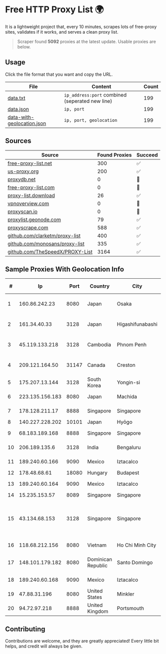 
# Free HTTP Proxy List 🌍

It is a lightweight project that, every 10 minutes, scrapes lots of free-proxy sites, validates if it works, and serves a clean proxy list.


> Scraper found **5092** proxies at the latest update. Usable proxies are below.

## Usage

Click the file format that you want and copy the URL.


|File|Content|Count|
|----|-------|-----|
|[data.txt](https://raw.githubusercontent.com/themiralay/Proxy-List-World/master/data.txt)|`ip_address:port` combined (seperated new line)|199|
|[data.json](https://raw.githubusercontent.com/themiralay/Proxy-List-World/master/data.json)|`ip, port`|199|
|[data-with-geolocation.json](https://raw.githubusercontent.com/themiralay/Proxy-List-World/master/data-with-geolocation.json)|`ip, port, geolocation`|199|

## Sources

|Source|Found Proxies|Succeed|
|------|-------------|-------|
|[free-proxy-list.net](https://free-proxy-list.net)|300|✅|
|[us-proxy.org](https://www.us-proxy.org)|200|✅|
|[proxydb.net](http://proxydb.net)|0|🚫|
|[free-proxy-list.com](https://free-proxy-list.com/?page=&port=&type%5B%5D=http&type%5B%5D=https&up_time=0&search=Search)|0|🚫|
|[proxy-list.download](https://www.proxy-list.download/HTTP)|26|✅|
|[vpnoverview.com](https://vpnoverview.com/privacy/anonymous-browsing/free-proxy-servers)|0|🚫|
|[proxyscan.io](https://www.proxyscan.io)|0|🚫|
|[proxylist.geonode.com](https://proxylist.geonode.com/api/proxy-list?limit=300&page=1&sort_by=lastChecked&sort_type=desc&protocols=http,https)|79|✅|
|[proxyscrape.com](https://api.proxyscrape.com/v2/?request=displayproxies&protocol=http&timeout=10000&country=all&ssl=all&anonymity=all)|588|✅|
|[github.com/clarketm/proxy-list](https://raw.githubusercontent.com/clarketm/proxy-list/master/proxy-list-raw.txt)|400|✅|
|[github.com/monosans/proxy-list](https://raw.githubusercontent.com/monosans/proxy-list/main/proxies/http.txt)|335|✅|
|[github.com/TheSpeedX/PROXY-List](https://raw.githubusercontent.com/TheSpeedX/PROXY-List/master/http.txt)|3164|✅|


## Sample Proxies With Geolocation Info

|#|Ip|Port|Country|City|Internet Service Provider|
|-|--|----|-------|----|-------------------------|
|1|160.86.242.23|8080|Japan|Osaka|Sony Network Communications Inc|
|2|161.34.40.33|3128|Japan|Higashifunabashi|NTT PC Communications, Inc.|
|3|45.119.133.218|3128|Cambodia|Phnom Penh|VIETTEL (CAMBODIA) PTE., LTD|
|4|209.121.164.50|31147|Canada|Creston|TELUS Communications Inc.|
|5|175.207.13.144|3128|South Korea|Yongin-si|Korea Telecom|
|6|223.135.156.183|8080|Japan|Machida|So-net Corporation|
|7|178.128.211.17|8888|Singapore|Singapore|DigitalOcean, LLC|
|8|140.227.228.202|10101|Japan|Hyōgo|InfoSphere|
|9|68.183.189.168|8888|Singapore|Singapore|DigitalOcean, LLC|
|10|206.189.135.6|3128|India|Bengaluru|DigitalOcean, LLC|
|11|189.240.60.166|9090|Mexico|Iztacalco|Uninet S.A. de C.V.|
|12|178.48.68.61|18080|Hungary|Budapest|UPC|
|13|189.240.60.164|9090|Mexico|Iztacalco|Uninet S.A. de C.V.|
|14|15.235.153.57|8089|Singapore|Singapore|OVH Hosting|
|15|43.134.68.153|3128|Singapore|Singapore|Shenzhen Tencent Computer Systems Company Limited|
|16|118.68.212.156|8080|Vietnam|Ho Chi Minh City|FPT Telecom Company|
|17|148.101.179.182|8080|Dominican Republic|Santo Domingo|Compañía Dominicana de Teléfonos S. A|
|18|189.240.60.168|9090|Mexico|Iztacalco|Uninet S.A. de C.V.|
|19|47.88.31.196|8080|United States|Minkler|Alibaba.com LLC|
|20|94.72.97.218|8888|United Kingdom|Portsmouth|Contabo GmbH|



## Contributing

Contributions are welcome, and they are greatly appreciated! Every
little bit helps, and credit will always be given.

